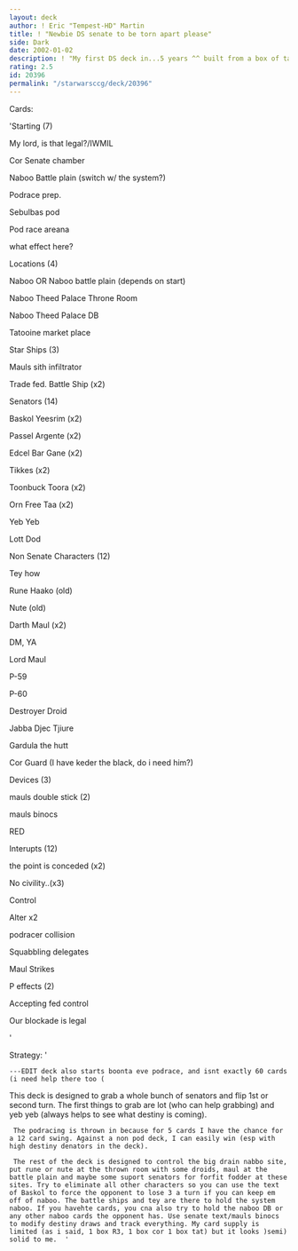 ```yaml
---
layout: deck
author: ! Eric "Tempest-HD" Martin
title: ! "Newbie DS senate to be torn apart please"
side: Dark
date: 2002-01-02
description: ! "My first DS deck in...5 years ^^ built from a box of tat, a box of cor and a box of ref III."
rating: 2.5
id: 20396
permalink: "/starwarsccg/deck/20396"
---
```

Cards: 

'Starting (7)


My lord, is that legal?/IWMIL


Cor Senate chamber

Naboo Battle plain (switch w/ the system?)

Podrace prep.

Sebulbas pod

Pod race areana

what effect here?


Locations (4)

Naboo OR Naboo battle plain (depends on start)

Naboo Theed Palace Throne Room

Naboo Theed Palace DB

Tatooine market place


Star Ships (3)

Mauls sith infiltrator

Trade fed. Battle Ship (x2)


Senators (14)

Baskol Yeesrim (x2)

Passel Argente (x2)

Edcel Bar Gane (x2)

Tikkes (x2)

Toonbuck Toora (x2)

Orn Free Taa (x2)

Yeb Yeb

Lott Dod


Non Senate Characters (12)

Tey how

Rune Haako (old)

Nute (old)

Darth Maul (x2)

DM, YA

Lord Maul

P-59

P-60

Destroyer Droid

Jabba Djec Tjiure

Gardula the hutt

Cor Guard (I have keder the black, do i need him?)


Devices (3)

mauls double stick (2)

mauls binocs 


RED


Interupts (12)

the point is conceded (x2)

No civility..(x3)

Control

Alter x2

podracer collision

Squabbling delegates

Maul Strikes


P effects (2)

Accepting fed control

Our blockade is legal


'

Strategy: '

    ---EDIT deck also starts boonta eve podrace, and isnt exactly 60 cards (i need help there too (



 This deck is designed to grab a whole bunch of senators and flip 1st or second turn. The first things to grab are lot (who can help grabbing) and yeb yeb (always helps to see what destiny is coming). 

     The podracing is thrown in because for 5 cards I have the chance for a 12 card swing. Against a non pod deck, I can easily win (esp with high destiny denators in the deck). 

     The rest of the deck is designed to control the big drain nabbo site, put rune or nute at the thrown room with some droids, maul at the battle plain and maybe some suport senators for forfit fodder at these sites. Try to eliminate all other characters so you can use the text of Baskol to force the opponent to lose 3 a turn if you can keep em off of naboo. The battle ships and tey are there to hold the system naboo. If you havehte cards, you cna also try to hold the naboo DB or any other naboo cards the opponent has. Use senate text/mauls binocs to modify destiny draws and track everything. My card supply is limited (as i said, 1 box R3, 1 box cor 1 box tat) but it looks )semi) solid to me.  '
